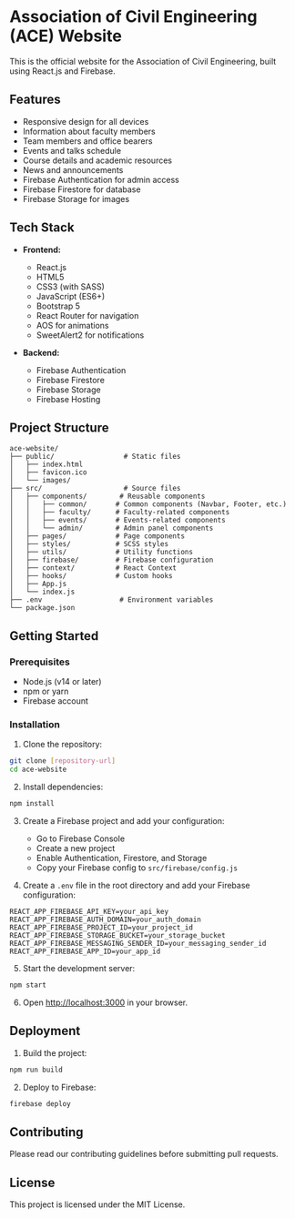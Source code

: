 # Association of Civil Engineering (ACE) Website

This is the official website for the Association of Civil Engineering, built using React.js and Firebase.

## Features

- Responsive design for all devices
- Information about faculty members
- Team members and office bearers
- Events and talks schedule
- Course details and academic resources
- News and announcements
- Firebase Authentication for admin access
- Firebase Firestore for database
- Firebase Storage for images

## Tech Stack

- **Frontend:**
  - React.js
  - HTML5
  - CSS3 (with SASS)
  - JavaScript (ES6+)
  - Bootstrap 5
  - React Router for navigation
  - AOS for animations
  - SweetAlert2 for notifications

- **Backend:**
  - Firebase Authentication
  - Firebase Firestore
  - Firebase Storage
  - Firebase Hosting

## Project Structure

```
ace-website/
├── public/                 # Static files
│   ├── index.html
│   ├── favicon.ico
│   └── images/
├── src/                    # Source files
│   ├── components/        # Reusable components
│   │   ├── common/       # Common components (Navbar, Footer, etc.)
│   │   ├── faculty/      # Faculty-related components
│   │   ├── events/       # Events-related components
│   │   └── admin/        # Admin panel components
│   ├── pages/            # Page components
│   ├── styles/           # SCSS styles
│   ├── utils/            # Utility functions
│   ├── firebase/         # Firebase configuration
│   ├── context/          # React Context
│   ├── hooks/            # Custom hooks
│   ├── App.js
│   └── index.js
├── .env                   # Environment variables
└── package.json
```

## Getting Started

### Prerequisites

- Node.js (v14 or later)
- npm or yarn
- Firebase account

### Installation

1. Clone the repository:
```bash
git clone [repository-url]
cd ace-website
```

2. Install dependencies:
```bash
npm install
```

3. Create a Firebase project and add your configuration:
   - Go to Firebase Console
   - Create a new project
   - Enable Authentication, Firestore, and Storage
   - Copy your Firebase config to `src/firebase/config.js`

4. Create a `.env` file in the root directory and add your Firebase configuration:
```
REACT_APP_FIREBASE_API_KEY=your_api_key
REACT_APP_FIREBASE_AUTH_DOMAIN=your_auth_domain
REACT_APP_FIREBASE_PROJECT_ID=your_project_id
REACT_APP_FIREBASE_STORAGE_BUCKET=your_storage_bucket
REACT_APP_FIREBASE_MESSAGING_SENDER_ID=your_messaging_sender_id
REACT_APP_FIREBASE_APP_ID=your_app_id
```

5. Start the development server:
```bash
npm start
```

6. Open [http://localhost:3000](http://localhost:3000) in your browser.

## Deployment

1. Build the project:
```bash
npm run build
```

2. Deploy to Firebase:
```bash
firebase deploy
```

## Contributing

Please read our contributing guidelines before submitting pull requests.

## License

This project is licensed under the MIT License. 